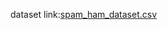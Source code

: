 dataset link:[spam_ham_dataset.csv](https://github.com/sarathi3456/ARTIFICIAL-INTELLIGENCE-/files/13224477/spam_ham_dataset.csv)

